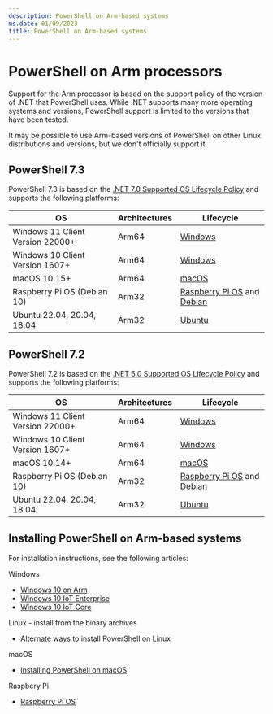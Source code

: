 ```yaml
---
description: PowerShell on Arm-based systems
ms.date: 01/09/2023
title: PowerShell on Arm-based systems
---
```


# PowerShell on Arm processors

Support for the Arm processor is based on the support policy of the version of .NET that PowerShell
uses. While .NET supports many more operating systems and versions, PowerShell support is limited to
the versions that have been tested.

It may be possible to use Arm-based versions of PowerShell on other Linux distributions and
versions, but we don't officially support it.

## PowerShell 7.3

PowerShell 7.3 is based on the [.NET 7.0 Supported OS Lifecycle Policy][02] and supports the
following platforms:

|                OS                | Architectures |               Lifecycle                |
| -------------------------------- | ------------- | -------------------------------------- |
| Windows 11 Client Version 22000+ | Arm64         | [Windows][04]                          |
| Windows 10 Client Version 1607+  | Arm64         | [Windows][04]                          |
| macOS 10.15+                     | Arm64         | [macOS][03]                            |
| Raspberry Pi OS (Debian 10)      | Arm32         | [Raspberry Pi OS][07] and [Debian][05] |
| Ubuntu 22.04, 20.04, 18.04       | Arm32         | [Ubuntu][06]                           |

## PowerShell 7.2

PowerShell 7.2 is based on the [.NET 6.0 Supported OS Lifecycle Policy][01] and supports the
following platforms:

|                OS                | Architectures |               Lifecycle                |
| -------------------------------- | ------------- | -------------------------------------- |
| Windows 11 Client Version 22000+ | Arm64         | [Windows][04]                          |
| Windows 10 Client Version 1607+  | Arm64         | [Windows][04]                          |
| macOS 10.14+                     | Arm64         | [macOS][03]                            |
| Raspberry Pi OS (Debian 10)      | Arm32         | [Raspberry Pi OS][07] and [Debian][05] |
| Ubuntu 22.04, 20.04, 18.04       | Arm32         | [Ubuntu][06]                           |

## Installing PowerShell on Arm-based systems

For installation instructions, see the following articles:

Windows

- [Windows 10 on Arm][13]
- [Windows 10 IoT Enterprise][12]
- [Windows 10 IoT Core][11]

Linux - install from the binary archives

- [Alternate ways to install PowerShell on Linux][08]

macOS

- [Installing PowerShell on macOS][10]

Raspbery Pi

- [Raspberry Pi OS][09]

<!-- link references -->
[01]: https://github.com/dotnet/core/blob/main/release-notes/6.0/supported-os.md
[02]: https://github.com/dotnet/core/blob/main/release-notes/7.0/supported-os.md
[03]: https://support.apple.com/macos
[04]: https://support.microsoft.com/help/13853/windows-lifecycle-fact-sheet
[05]: https://wiki.debian.org/DebianReleases
[06]: https://wiki.ubuntu.com/Releases
[07]: https://www.raspberrypi.com/software/operating-systems/
[08]: install-other-linux.md#binary-archives
[09]: install-raspbian.md
[10]: installing-powershell-on-macos.md
[11]: installing-powershell-on-windows.md#deploying-on-windows-10-iot-core
[12]: installing-powershell-on-windows.md#deploying-on-windows-10-iot-enterprise
[13]: installing-powershell-on-windows.md#installing-the-zip-package

